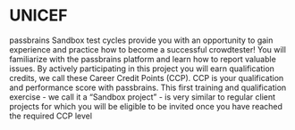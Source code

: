 # UNICEF
passbrains Sandbox test cycles provide you with an opportunity to gain experience and practice how to become a successful crowdtester! You will familiarize with the passbrains platform and learn how to report valuable issues. By actively participating in this project you will earn qualification credits, we call these Career Credit Points (CCP). CCP is your qualification and performance score with passbrains. This first training and qualification exercise - we call it a “Sandbox project” - is very similar to regular client projects for which you will be eligible to be invited once you have reached the required CCP level 
